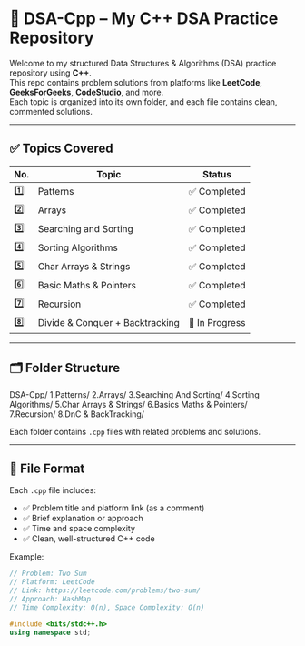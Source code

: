 # 📘 DSA-Cpp – My C++ DSA Practice Repository

Welcome to my structured Data Structures & Algorithms (DSA) practice repository using **C++**.  
This repo contains problem solutions from platforms like **LeetCode**, **GeeksForGeeks**, **CodeStudio**, and more.  
Each topic is organized into its own folder, and each file contains clean, commented solutions.

---

## ✅ Topics Covered

| No. | Topic                         | Status       |
|-----|-------------------------------|--------------|
| 1️⃣ | Patterns                      | ✅ Completed |
| 2️⃣ | Arrays                        | ✅ Completed |
| 3️⃣ | Searching and Sorting         | ✅ Completed |
| 4️⃣ | Sorting Algorithms            | ✅ Completed |
| 5️⃣ | Char Arrays & Strings         | ✅ Completed |
| 6️⃣ | Basic Maths & Pointers        | ✅ Completed |
| 7️⃣ | Recursion                     | ✅ Completed |
| 8️⃣ | Divide & Conquer + Backtracking | 🔄 In Progress |

---

## 🗂️ Folder Structure

DSA-Cpp/
1.Patterns/
2.Arrays/
3.Searching And Sorting/
4.Sorting Algorithms/
5.Char Arrays & Strings/
6.Basics Maths & Pointers/
7.Recursion/
8.DnC & BackTracking/

Each folder contains `.cpp` files with related problems and solutions.

---

## 📄 File Format

Each `.cpp` file includes:
- ✅ Problem title and platform link (as a comment)
- ✅ Brief explanation or approach
- ✅ Time and space complexity
- ✅ Clean, well-structured C++ code

Example:
```cpp
// Problem: Two Sum
// Platform: LeetCode
// Link: https://leetcode.com/problems/two-sum/
// Approach: HashMap
// Time Complexity: O(n), Space Complexity: O(n)

#include <bits/stdc++.h>
using namespace std;
